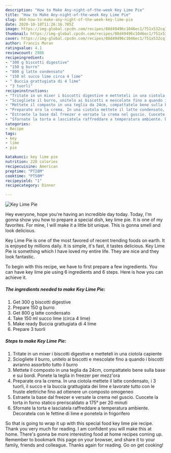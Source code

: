 ```yaml
---
description: "How to Make Any-night-of-the-week Key Lime Pie"
title: "How to Make Any-night-of-the-week Key Lime Pie"
slug: 464-how-to-make-any-night-of-the-week-key-lime-pie
date: 2020-10-18T11:26:16.785Z
image: https://img-global.cpcdn.com/recipes/08d49496c1046ec1/751x532cq70/key-lime-pie-recipe-main-photo.jpg
thumbnail: https://img-global.cpcdn.com/recipes/08d49496c1046ec1/751x532cq70/key-lime-pie-recipe-main-photo.jpg
cover: https://img-global.cpcdn.com/recipes/08d49496c1046ec1/751x532cq70/key-lime-pie-recipe-main-photo.jpg
author: Francis Moran
ratingvalue: 4.1
reviewcount: 2986
recipeingredient:
- "300 g biscotti digestive"
- "150 g burro"
- "800 g latte condensato"
- "150 ml succo lime circa 4 lime"
- " Buccia grattugiata di 4 lime"
- "3 tuorli"
recipeinstructions:
- "Tritate in un mixer i biscotti digestive e metteteli in una ciotola capiente"
- "Sciogliete il burro, unitelo ai biscotti e mescolate fino a quando i biscotti avranno assorbito tutto il burro"
- "Mettete il composto in una teglia da 24cm, compattatelo bene sulla base e sui bordi. Ponete la teglia in freezer per mezz&#39;ora"
- "Preparate ora la crema. In una ciotola mettete il latte condensato, i 3 tuorli, il succo e la buccia grattugiata dei lime e lavorate tutto con le fruste elettriche fino ad ottenere un composto omogeneo"
- "Estraete la base dal freezer e versate la crema nel guscio. Cuocete la torta in forno statico preriscaldato a 175° per 20 minuti"
- "Sfornate la torta e lasciatela raffreddare a temperatura ambiente. Decoratela con le fettine di lime e ponetela in frigorifero"
categories:
- Recipe
tags:
- key
- lime
- pie

katakunci: key lime pie 
nutrition: 220 calories
recipecuisine: American
preptime: "PT28M"
cooktime: "PT50M"
recipeyield: "1"
recipecategory: Dinner

---
```



![Key Lime Pie](https://img-global.cpcdn.com/recipes/08d49496c1046ec1/751x532cq70/key-lime-pie-recipe-main-photo.jpg)

Hey everyone, hope you're having an incredible day today. Today, I'm gonna show you how to prepare a special dish, key lime pie. It is one of my favorites. For mine, I will make it a little bit unique. This is gonna smell and look delicious.



Key Lime Pie is one of the most favored of recent trending foods on earth. It is enjoyed by millions daily. It is simple, it's fast, it tastes delicious. Key Lime Pie is something which I have loved my entire life. They are nice and they look fantastic.


To begin with this recipe, we have to first prepare a few ingredients. You can have key lime pie using 6 ingredients and 6 steps. Here is how you can achieve it.

<!--inarticleads1-->

##### The ingredients needed to make Key Lime Pie:

1. Get 300 g biscotti digestive
1. Prepare 150 g burro
1. Get 800 g latte condensato
1. Take 150 ml succo lime (circa 4 lime)
1. Make ready  Buccia grattugiata di 4 lime
1. Prepare 3 tuorli




<!--inarticleads2-->

##### Steps to make Key Lime Pie:

1. Tritate in un mixer i biscotti digestive e metteteli in una ciotola capiente
1. Sciogliete il burro, unitelo ai biscotti e mescolate fino a quando i biscotti avranno assorbito tutto il burro
1. Mettete il composto in una teglia da 24cm, compattatelo bene sulla base e sui bordi. Ponete la teglia in freezer per mezz&#39;ora
1. Preparate ora la crema. In una ciotola mettete il latte condensato, i 3 tuorli, il succo e la buccia grattugiata dei lime e lavorate tutto con le fruste elettriche fino ad ottenere un composto omogeneo
1. Estraete la base dal freezer e versate la crema nel guscio. Cuocete la torta in forno statico preriscaldato a 175° per 20 minuti
1. Sfornate la torta e lasciatela raffreddare a temperatura ambiente. Decoratela con le fettine di lime e ponetela in frigorifero




So that is going to wrap it up with this special food key lime pie recipe. Thank you very much for reading. I am confident you will make this at home. There's gonna be more interesting food at home recipes coming up. Remember to bookmark this page on your browser, and share it to your family, friends and colleague. Thanks again for reading. Go on get cooking!
